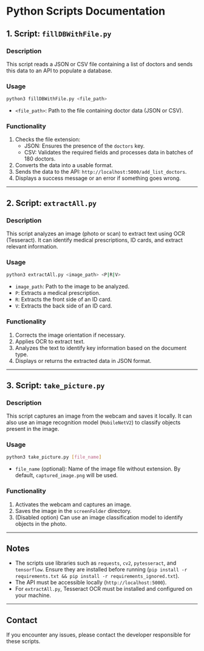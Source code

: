 # Python Scripts Documentation

## 1. Script: `fillDBWithFile.py`

### Description
This script reads a JSON or CSV file containing a list of doctors and sends this data to an API to populate a database.

### Usage
```sh
python3 fillDBWithFile.py <file_path>
```
- `<file_path>`: Path to the file containing doctor data (JSON or CSV).

### Functionality
1. Checks the file extension:
   - JSON: Ensures the presence of the `doctors` key.
   - CSV: Validates the required fields and processes data in batches of 180 doctors.
2. Converts the data into a usable format.
3. Sends the data to the API: `http://localhost:5000/add_list_doctors`.
4. Displays a success message or an error if something goes wrong.

---

## 2. Script: `extractAll.py`

### Description
This script analyzes an image (photo or scan) to extract text using OCR (Tesseract). It can identify medical prescriptions, ID cards, and extract relevant information.

### Usage
```sh
python3 extractAll.py <image_path> <P|R|V>
```
- `image_path`: Path to the image to be analyzed.
- `P`: Extracts a medical prescription.
- `R`: Extracts the front side of an ID card.
- `V`: Extracts the back side of an ID card.

### Functionality
1. Corrects the image orientation if necessary.
2. Applies OCR to extract text.
3. Analyzes the text to identify key information based on the document type.
4. Displays or returns the extracted data in JSON format.

---

## 3. Script: `take_picture.py`

### Description
This script captures an image from the webcam and saves it locally. It can also use an image recognition model (`MobileNetV2`) to classify objects present in the image.

### Usage
```sh
python3 take_picture.py [file_name]
```
- `file_name` (optional): Name of the image file without extension. By default, `captured_image.png` will be used.

### Functionality
1. Activates the webcam and captures an image.
2. Saves the image in the `screenFolder` directory.
3. (Disabled option) Can use an image classification model to identify objects in the photo.

---

## Notes
- The scripts use libraries such as `requests`, `cv2`, `pytesseract`, and `tensorflow`. Ensure they are installed before running (`pip install -r requirements.txt && pip install -r requirements_ignored.txt`).
- The API must be accessible locally (`http://localhost:5000`).
- For `extractAll.py`, Tesseract OCR must be installed and configured on your machine.

---

## Contact
If you encounter any issues, please contact the developer responsible for these scripts.

